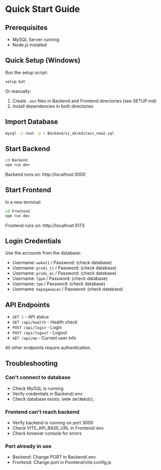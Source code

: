 # Quick Start Guide

## Prerequisites
- MySQL Server running
- Node.js installed

## Quick Setup (Windows)

Run the setup script:
```bash
setup.bat
```

Or manually:
1. Create `.env` files in Backend and Frontend directories (see SETUP.md)
2. Install dependencies in both directories

## Import Database

```bash
mysql -u root -p < Backend/si_akreditasi_new2.sql
```

## Start Backend

```bash
cd Backend
npm run dev
```

Backend runs on: http://localhost:3000

## Start Frontend

In a new terminal:
```bash
cd Frontend
npm run dev
```

Frontend runs on: http://localhost:5173

## Login Credentials

Use the accounts from the database:
- Username: `waket1` / Password: (check database)
- Username: `prodi_ti` / Password: (check database)
- Username: `prodi_mi` / Password: (check database)
- Username: `lppm` / Password: (check database)
- Username: `tpm` / Password: (check database)
- Username: `kepegawaian` / Password: (check database)

## API Endpoints

- `GET /` - API status
- `GET /api/health` - Health check
- `POST /api/login` - Login
- `POST /api/logout` - Logout
- `GET /api/me` - Current user info

All other endpoints require authentication.

## Troubleshooting

### Can't connect to database
- Check MySQL is running
- Verify credentials in Backend/.env
- Check database exists: `SHOW DATABASES;`

### Frontend can't reach backend
- Verify backend is running on port 3000
- Check VITE_API_BASE_URL in Frontend/.env
- Check browser console for errors

### Port already in use
- Backend: Change PORT in Backend/.env
- Frontend: Change port in Frontend/vite.config.js

